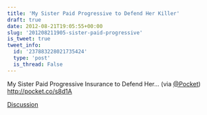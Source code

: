 ```yaml
---
title: 'My Sister Paid Progressive to Defend Her Killer'
draft: true
date: 2012-08-21T19:05:55+00:00
slug: '201208211905-sister-paid-progressive'
is_tweet: true
tweet_info:
  id: '237883228021735424'
  type: 'post'
  is_thread: False
---
```




My Sister Paid Progressive Insurance to Defend Her... (via [@Pocket](https://x.com/Pocket)) <http://pocket.co/s8d1A>

[Discussion](https://x.com/sytelus/status/237883228021735424)
